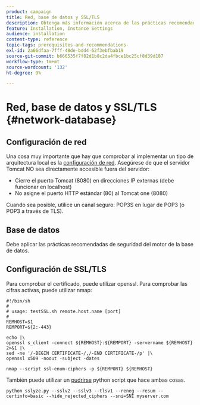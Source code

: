 ```yaml
---
product: campaign
title: Red, base de datos y SSL/TLS
description: Obtenga más información acerca de las prácticas recomendadas de configuración de red, base de datos y SSL/TLS
feature: Installation, Instance Settings
audience: installation
content-type: reference
topic-tags: prerequisites-and-recommendations-
exl-id: 2a66dfaa-7fff-48de-bdd4-62f3ebfbab19
source-git-commit: b666535f7f82d1b8c2da4fbce1bc25cf8d39d187
workflow-type: tm+mt
source-wordcount: '132'
ht-degree: 9%

---
```


# Red, base de datos y SSL/TLS {#network-database}



## Configuración de red

Una cosa muy importante que hay que comprobar al implementar un tipo de arquitectura local es la [configuración de red](../../installation/using/network-configuration.md). Asegúrese de que el servidor Tomcat NO sea directamente accesible fuera del servidor:

* Cierre el puerto Tomcat (8080) en direcciones IP externas (debe funcionar en localhost)
* No asigne el puerto HTTP estándar (80) al Tomcat one (8080)

Cuando sea posible, utilice un canal seguro: POP3S en lugar de POP3 (o POP3 a través de TLS).

## Base de datos

Debe aplicar las prácticas recomendadas de seguridad del motor de la base de datos.

## Configuración de SSL/TLS

Para comprobar el certificado, puede utilizar openssl. Para comprobar las cifras activas, puede utilizar nmap:

```
#!/bin/sh
#
# usage: testSSL.sh remote.host.name [port]
#
REMHOST=$1
REMPORT=${2:-443}
 
echo |\
openssl s_client -connect ${REMHOST}:${REMPORT} -servername ${REMHOST} 2>&1 |\
sed -ne '/-BEGIN CERTIFICATE-/,/-END CERTIFICATE-/p' |\
openssl x509 -noout -subject -dates
   
nmap --script ssl-enum-ciphers -p ${REMPORT} ${REMHOST}
```

También puede utilizar un [pudrirse](https://github.com/nabla-c0d3/sslyze/releases) python script que hace ambas cosas.

```
python sslyze.py --sslv2 --sslv3 --tlsv1 --reneg --resum --certinfo=basic --hide_rejected_ciphers --sni=SNI myserver.com
```
